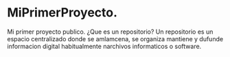# MiPrimerProyecto.
Mi primer proyecto publico.
¿Que es un repositorio?
Un repositorio es un espacio centralizado donde se amlamcena, se organiza mantiene y dufunde informacion digital habitualmente narchivos informaticos o software.

